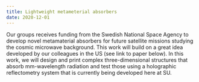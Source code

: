 ```yaml
---
title: Lightweight metameterial absorbers
date: 2020-12-01
---
```


<!--more-->

Our groups receives funding from the Swedish National Space Agency to develop novel metamaterial absorbers for future satellite missions studying the cosmic microwave background. This work will build on a great idea developed by our colleagues in the US (see link to paper below). In this work, we will design and print complex three-dimensional structures that absorb mm-wavelength radiation and test those using a holographic reflectometry system that is currently being developed here at SU.

